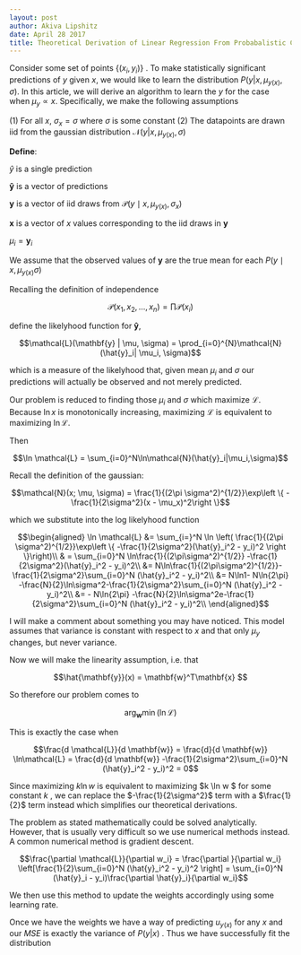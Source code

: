 ```yaml
---
layout: post
author: Akiva Lipshitz
date: April 28 2017
title: Theoretical Derivation of Linear Regression From Probabalistic Considerations
---
```

Consider some set of points $\{(x_i, y_i)\}$ . To make statistically
significant predictions of $y$ given $x$, we would like to learn the
distribution $P(y|x, \mu_ {y(x)},\sigma)$. In this article, we will
derive an algorithm to learn the $y$ for the case when
$\mu_y \propto x$. Specifically, we make the following assumptions

(1) For all $x$, $\sigma_x = \sigma$ where $\sigma$ is some constant
(2) The datapoints are drawn iid from the gaussian distribution
    $\mathcal{N}(y|x,\mu_{y(x)}, \sigma)$

**Define**:

$\hat{y}$ is a single prediction

$\mathbf{\hat{y}}$ is a vector of predictions

$\mathbf{y}$ is a vector of iid draws from 
$\mathcal{P}(y\mid x, \mu_{y(x)}, \sigma_x)$

$\mathbf{x}$ is a vector of $x$ values corresponding to the iid
    draws in $\mathbf{y}$

$\mu_i = \mathbf{y}_i$

We assume that the observed values of $\mathbf{y}$ are the true mean for each $P(y\mid x,\mu_{y(x)}\sigma)$

Recalling the definition of independence

$$\mathcal{P}(x_1, x_2, …, x_n) = \prod \mathcal{P}(x_i)$$

define the
likelyhood function for $\mathbf{\hat{y}}$,

$$\mathcal{L}(\mathbf{y} | \mu, \sigma) = \prod_{i=0}^{N}\mathcal{N}(\hat{y}_i| \mu_i, \sigma)$$

which is a measure of the likelyhood that, given mean $\mu_i$ and
$\sigma$ our predictions will actually be observed and not merely
predicted.

Our problem is reduced to finding those $\mu_i$ and $\sigma$ which
maximize $\mathcal{L}$. Because $\ln x$ is monotonically increasing,
maximizing $\mathcal{L}$ is equivalent to maximizing $\ln \mathcal{L}$.

Then

$$\ln \mathcal{L} = \sum_{i=0}^N\ln\mathcal{N}(\hat{y}_i|\mu_i,\sigma)$$

Recall the definition of the gaussian:

$$\mathcal{N}(x; \mu, \sigma) = \frac{1}{(2\pi \sigma^2)^{1/2}}\exp\left \{ -\frac{1}{2\sigma^2}(x - \mu_x)^2\right \}$$

which we substitute into the log likelyhood function 

$$\begin{aligned}
\ln \mathcal{L} &= \sum_{i=}^N \ln \left( \frac{1}{(2\pi \sigma^2)^{1/2}}\exp\left \{ -\frac{1}{2\sigma^2}(\hat{y}_i^2 - y_i)^2 \right \}\right)\\
& = \sum_{i=0}^N \ln\frac{1}{(2\pi\sigma^2)^{1/2}} -\frac{1}{2\sigma^2}(\hat{y}_i^2 - y_i)^2\\
&= N\ln\frac{1}{(2\pi\sigma^2)^{1/2}}-\frac{1}{2\sigma^2}\sum_{i=0}^N (\hat{y}_i^2 - y_i)^2\\
&= N\ln1- N\ln{2\pi} -\frac{N}{2}\ln\sigma^2-\frac{1}{2\sigma^2}\sum_{i=0}^N (\hat{y}_i^2 - y_i)^2\\
&= - N\ln{2\pi} -\frac{N}{2}\ln\sigma^2e-\frac{1}{2\sigma^2}\sum_{i=0}^N (\hat{y}_i^2 - y_i)^2\\
\end{aligned}$$

I will make a comment about something you may have noticed. This model
assumes that variance is constant with respect to $x$ and that only
$\mu_y$ changes, but never variance.

Now we will make the linearity assumption, i.e. that

$$\hat{\mathbf{y}}(x) = \mathbf{w}^T\mathbf{x} $$

So therefore our problem comes to

$$\arg_{\mathbf{w}} \min (\ln \mathcal{L})$$ 

This is exactly the case
when

$$\frac{d \mathcal{L}}{d \mathbf{w}} = \frac{d}{d \mathbf{w}} \ln\mathcal{L} = \frac{d}{d \mathbf{w}} -\frac{1}{2\sigma^2}\sum_{i=0}^N (\hat{y}_i^2 - y_i)^2 = 0$$

Since maximizing $k \ln w$ is equivalent to maximizing $k \ln w $ for
some constant $k$ , we can replace the $-\frac{1}{2\sigma^2}$ term with
a $\frac{1}{2}$ term instead which simplifies our theoretical
derivations.

The problem as stated mathematically could be solved analytically.
However, that is usually very difficult so we use numerical methods
instead. A common numerical method is gradient descent.

$$\frac{\partial \mathcal{L}}{\partial w_i} = \frac{\partial }{\partial w_i} \left[\frac{1}{2}\sum_{i=0}^N (\hat{y}_i^2 - y_i)^2  \right] = \sum_{i=0}^N (\hat{y}_i - y_i)\frac{\partial \hat{y}_i}{\partial w_i}$$

We then use this method to update the weights accordingly using some
learning rate.

Once we have the weights we have a way of predicting $u_{y(x)}$ for any
$x$ and our $MSE$ is exactly the variance of $P(y|x)$ . Thus we have
successfully fit the distribution
